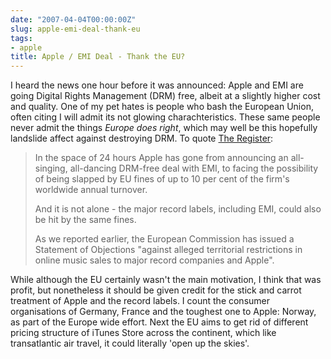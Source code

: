 ```yaml
---
date: "2007-04-04T00:00:00Z"
slug: apple-emi-deal-thank-eu
tags:
- apple
title: Apple / EMI Deal - Thank the EU?
---
```


I heard the news one
hour before it was announced: Apple and EMI are going Digital Rights
Management (DRM) free, albeit at a slightly higher cost and quality. One
of my pet hates is people who bash the European Union, often citing I
will admit its not glowing charachteristics. These same people never
admit the things *Europe does right*, which may well be this hopefully
landslide affect against destroying DRM. To quote [The
Register](http://www.theregister.co.uk/2007/04/03/apple_emi_ec_fines/ "The Register: EMI and Apple Deal"):  
> In the space of 24 hours Apple has gone from announcing an
> all-singing, all-dancing DRM-free deal with EMI, to facing the
> possibility of being slapped by EU fines of up to 10 per cent of the
> firm's worldwide annual turnover.  
>   
> And it is not alone - the major record labels, including EMI, could
> also be hit by the same fines.  
>   
> As we reported earlier, the European Commission has issued a Statement
> of Objections "against alleged territorial restrictions in online
> music sales to major record companies and Apple".

  
While although the EU certainly wasn't the main motivation, I think that
was profit, but nonetheless it should be given credit for the stick and
carrot treatment of Apple and the record labels. I count the consumer
organisations of Germany, France and the toughest one to Apple: Norway,
as part of the Europe wide effort. Next the EU aims to get rid of
different pricing structure of iTunes Store across the continent, which
like transatlantic air travel, it could literally 'open up the skies'.